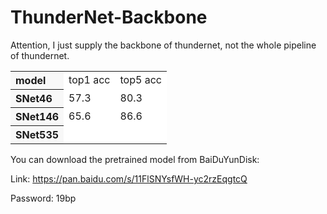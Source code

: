 # ThunderNet-Backbone
Attention, I just supply the backbone of thundernet, not the whole pipeline of thundernet.

<table><tbody>
<tr><th align="left" bgcolor=#f8f8f8>  model  </th><td bgcolor=white> top1 acc </td><td bgcolor=white> top5 acc </td></tr>

<tr><th align="left" bgcolor=#f8f8f8> SNet46  </th><td bgcolor=white> 57.3 </td><td bgcolor=white> 80.3 </td></tr>

<tr><th align="left" bgcolor=#f8f8f8> SNet146 </th><td bgcolor=white> 65.6 </td><td bgcolor=white> 86.6 </td></tr>

<tr><th align="left" bgcolor=#f8f8f8> SNet535 </th><td bgcolor=white>      </td><td bgcolor=white>      </td></tr>
</table></tbody>

You can download the pretrained model from BaiDuYunDisk:

Link: https://pan.baidu.com/s/11FlSNYsfWH-yc2rzEqgtcQ 

Password: 19bp 
